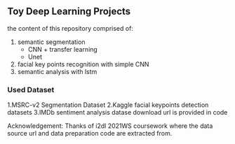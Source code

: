 ## Toy Deep Learning Projects 

the content of this repository comprised of:

1. semantic segmentation
   -  CNN + transfer learning 
   -  Unet
2. facial key points recognition with simple CNN
3. semantic analysis with lstm




### Used Dataset 
1.MSRC-v2 Segmentation Dataset
2.Kaggle facial keypoints detection datasets
3.IMDb sentiment analysis datase
 download url is provided in code

 
 
 Acknowledgement: Thanks of i2dl 2021WS coursework where the data source url and data preparation code are extracted from. 